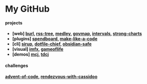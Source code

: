 # My GitHub

#### projects

- __[web] [burl](), [rss-tree](), [medley](), [govmap](), [intervals](), [strong-charts]()__
- __[plugins] [spendboard](), [make-like-a-code]()__
- __[cli] [sirup](), [dotfile-chief](), [obsidian-safe]()__
- __[visual] [imfx](), [gameoflife]()__
- __[demos] [mcj](), [tdcj]()__

#### challenges

__[advent-of-code](), [rendezvous-with-cassidoo]()__
